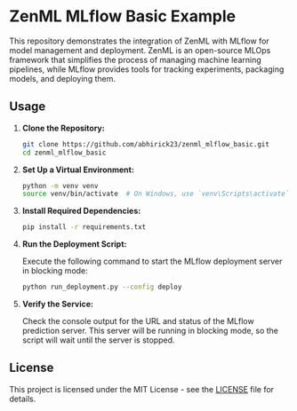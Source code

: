 # ZenML MLflow Basic Example

This repository demonstrates the integration of ZenML with MLflow for model management and deployment. ZenML is an open-source MLOps framework that simplifies the process of managing machine learning pipelines, while MLflow provides tools for tracking experiments, packaging models, and deploying them.

## Usage

1. **Clone the Repository:**

    ```bash
    git clone https://github.com/abhirick23/zenml_mlflow_basic.git
    cd zenml_mlflow_basic
    ```

2. **Set Up a Virtual Environment:**

    ```bash
    python -m venv venv
    source venv/bin/activate  # On Windows, use `venv\Scripts\activate`
    ```

3. **Install Required Dependencies:**

    ```bash
    pip install -r requirements.txt
    ```

4. **Run the Deployment Script:**

    Execute the following command to start the MLflow deployment server in blocking mode:

    ```bash
    python run_deployment.py --config deploy
    ```

5. **Verify the Service:**

    Check the console output for the URL and status of the MLflow prediction server. This server will be running in blocking mode, so the script will wait until the server is stopped.

## License

This project is licensed under the MIT License - see the [LICENSE](LICENSE) file for details.
